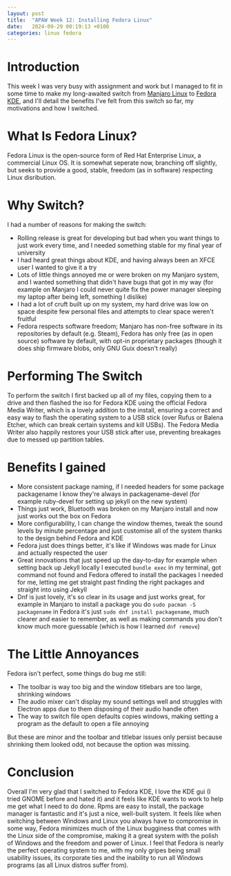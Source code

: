 ```yaml
---
layout: post
title:  "APAW Week 12: Installing Fedora Linux"
date:   2024-09-29 00:19:13 +0100
categories: linux fedora
---
```


# Introduction
This week I was very busy with assignment and work but I managed to fit in some time to make my long-awaited switch from [Manjaro Linux](https://manjaro.org/) to [Fedora KDE](https://fedoraproject.org/spins/kde/), and I'll detail the benefits I've felt from this switch so far, my motivations and how I switched.

# What Is Fedora Linux?
Fedora Linux is the open-source form of Red Hat Enterprise Linux, a commercial Linux OS. It is somewhat seperate now, branching off slightly, but seeks to provide a good, stable, freedom (as in software) respecting Linux disribution.

# Why Switch?
I had a number of reasons for making the switch:
- Rolling release is great for developing but bad when you want things to just work every time, and I needed something stable for my final year of university
- I had heard great things about KDE, and having always been an XFCE user I wanted to give it a try 
- Lots of little things annoyed me or were broken on my Manjaro system, and I wanted something that didn't have bugs that got in my way (for example on Manjaro I could never quite fix the power manager sleeping my laptop after being left, something I dislike)
- I had a lot of cruft built up on my system, my hard drive was low on space despite few personal files and attempts to clear space weren't fruitful
- Fedora respects software freedom; Manjaro has non-free software in its repositories by default (e.g. Steam), Fedora has only free (as in open source) software by default, with opt-in proprietary packages (though it does ship firmware blobs, only GNU Guix doesn't really)

# Performing The Switch
To perform the switch I first backed up all of my files, copying them to a drive and then flashed the iso for Fedora KDE using the official Fedora Media Writer, which is a lovely addition to the install, ensuring a correct and easy way to flash the operating system to a USB stick (over Rufus or Balena Etcher, which can break certain systems and kill USBs). The Fedora Media Writer also happily restores your USB stick after use, preventing breakages due to messed up partition tables.

# Benefits I gained
- More consistent package naming, if I needed headers for some package packagename I know they're always in packagename-devel (for example ruby-devel for setting up jekyll on the new system)
- Things just work, Bluetooth was broken on my Manjaro install and now just works out the box on Fedora
- More configurability, I can change the window themes, tweak the sound levels by minute percentage and just customise all of the system thanks to the design behind Fedora and KDE
- Fedora just does things better, it's like if Windows was made for Linux and actually respected the user
- Great innovations that just speed up the day-to-day for example when setting back up Jekyll locally I executed ```bundle exec``` in my terminal, got command not found and Fedora offered to install the packages I needed for me, letting me get straight past finding the right packages and straight into using Jekyll
- Dnf is just lovely, it's so clear in its usage and just works great, for example in Manjaro to install a package you do ```sudo pacman -S packagename``` in Fedora it's just ```sudo dnf install packagename```, much clearer and easier to remember, as well as making commands you don't know much more guessable (which is how I learned ```dnf remove```)

# The Little Annoyances
Fedora isn't perfect, some things do bug me still:
- The toolbar is way too big and the window titlebars are too large, shrinking windows
- The audio mixer can't display my sound settings well and struggles with Electron apps due to them disposing of their audio handle often
- The way to switch file open defaults copies windows, making setting a program as the default to open a file annoying

But these are minor and the toolbar and titlebar issues only persist because shrinking them looked odd, not because the option was missing.

# Conclusion
Overall I'm very glad that I switched to Fedora KDE, I love the KDE gui (I tried GNOME before and hated it) and it feels like KDE wants to work to help me get what I need to do done. Rpms are easy to install, the package manager is fantastic and it's just a nice, well-built system. It feels like when switching between Windows and Linux you always have to compromise in some way, Fedora minimizes much of the Linux bugginess that comes with the Linux side of the compromise, making it a great system with the polish of Windows and the freedom and power of Linux. I feel that Fedora is nearly the perfect operating system to me, with my only gripes being small usability issues, its corporate ties and the inability to run all Windows programs (as all Linux distros suffer from).
